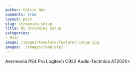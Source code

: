 ```yaml
---
author: Calvin Bui
comments: true
layout: post
slug: streaming-setup
title: My Streaming Setup
categories:
- Misc
image: /images/template/featured-image.jpg
images:  /images/template/
---
```


Avermedia
PS4 Pro
Logitech C922
Audio-Technica AT2020+ 